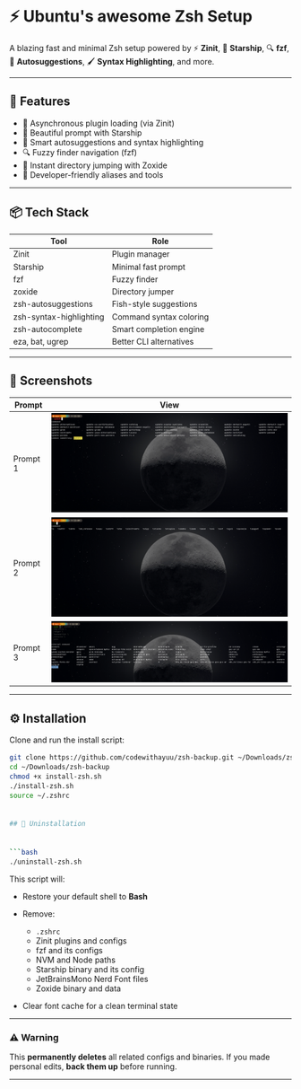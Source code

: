 # ⚡ Ubuntu's awesome Zsh Setup

A blazing fast and minimal Zsh setup powered by ⚡ **Zinit**, 🚀 **Starship**, 🔍 **fzf**, 🧠 **Autosuggestions**, 🖌️ **Syntax Highlighting**, and more.

---

## 🌟 Features

- 🚀 Asynchronous plugin loading (via Zinit)
- 🌈 Beautiful prompt with Starship
- 🧠 Smart autosuggestions and syntax highlighting
- 🔍 Fuzzy finder navigation (fzf)
- 📂 Instant directory jumping with Zoxide
- 🧰 Developer-friendly aliases and tools

---

## 📦 Tech Stack

| Tool                  | Role                              |
|-----------------------|-----------------------------------|
| Zinit                 | Plugin manager                    |
| Starship              | Minimal fast prompt               |
| fzf                   | Fuzzy finder                      |
| zoxide                | Directory jumper                  |
| zsh-autosuggestions   | Fish-style suggestions            |
| zsh-syntax-highlighting | Command syntax coloring        |
| zsh-autocomplete      | Smart completion engine           |
| eza, bat, ugrep       | Better CLI alternatives           |

---

## 📸 Screenshots

| Prompt | View |
|--------|------|
| Prompt 1 | ![Prompt 1](screenshots/prompt1.png) |
| Prompt 2 | ![Prompt 2](screenshots/prompt2.png) |
| Prompt 3 | ![Prompt 3](screenshots/prompt3.png) |

---

## ⚙️ Installation

Clone and run the install script:

```bash
git clone https://github.com/codewithayuu/zsh-backup.git ~/Downloads/zsh-backup
cd ~/Downloads/zsh-backup
chmod +x install-zsh.sh
./install-zsh.sh
source ~/.zshrc


## 🧹 Uninstallation


```bash
./uninstall-zsh.sh
```

This script will:

* Restore your default shell to **Bash**
* Remove:

  * `.zshrc`
  * Zinit plugins and configs
  * fzf and its configs
  * NVM and Node paths
  * Starship binary and its config
  * JetBrainsMono Nerd Font files
  * Zoxide binary and data
* Clear font cache for a clean terminal state

---

### ⚠️ Warning

This **permanently deletes** all related configs and binaries.
If you made personal edits, **back them up** before running.

---



